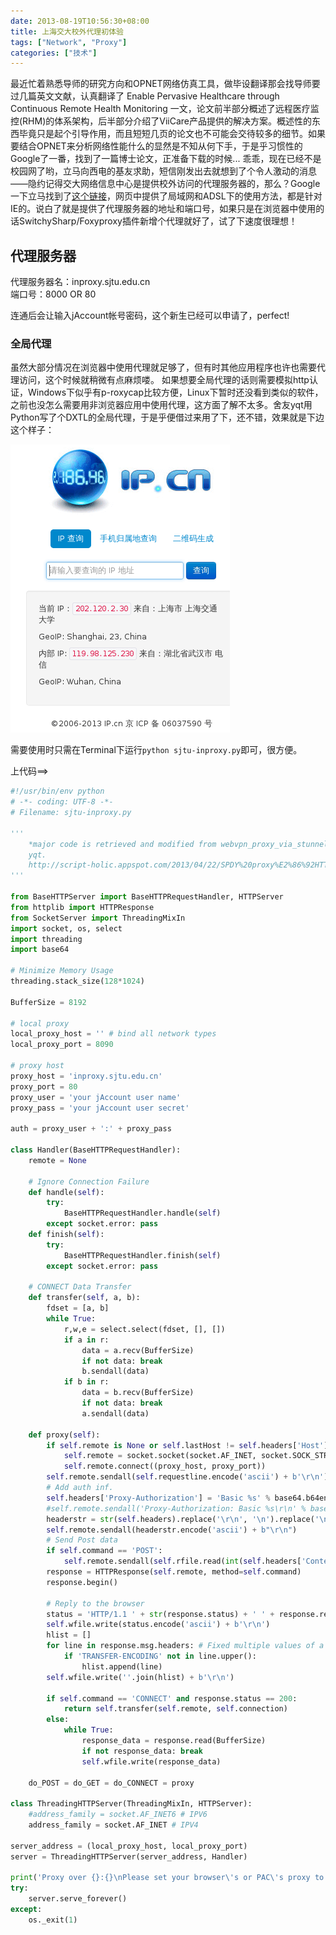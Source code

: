 ```yaml
---
date: 2013-08-19T10:56:30+08:00
title: 上海交大校外代理初体验
tags: ["Network", "Proxy"]
categories: ["技术"]
---
```


最近忙着熟悉导师的研究方向和OPNET网络仿真工具，做毕设翻译那会找导师要过几篇英文文献，认真翻译了 Enable Pervasive Healthcare through Continuous Remote Health Monitoring 一文，论文前半部分概述了远程医疗监控(RHM)的体系架构，后半部分介绍了ViiCare产品提供的解决方案。概述性的东西毕竟只是起个引导作用，而且短短几页的论文也不可能会交待较多的细节。如果要结合OPNET来分析网络性能什么的显然是不知从何下手，于是乎习惯性的Google了一番，找到了一篇博士论文，正准备下载的时候... 乖乖，现在已经不是校园网了哟，立马向西电的基友求助，短信刚发出去就想到了个令人激动的消息——隐约记得交大网络信息中心是提供校外访问的代理服务器的，那么？Google一下立马找到了[这个链接](http://www.lib.sjtu.edu.cn/list.do?articleType_id=45&type=63)，网页中提供了局域网和ADSL下的使用方法，都是针对IE的。说白了就是提供了代理服务器的地址和端口号，如果只是在浏览器中使用的话SwitchySharp/Foxyproxy插件新增个代理就好了，试了下速度很理想！

代理服务器
---------
代理服务器名：inproxy.sjtu.edu.cn  
端口号：8000 OR 80  

连通后会让输入jAccount帐号密码，这个新生已经可以申请了，perfect!

### 全局代理  
虽然大部分情况在浏览器中使用代理就足够了，但有时其他应用程序也许也需要代理访问，这个时候就稍微有点麻烦喽。
如果想要全局代理的话则需要模拟http认证，Windows下似乎有p-roxycap比较方便，Linux下暂时还没看到类似的软件，之前也没怎么需要用非浏览器应用中使用代理，这方面了解不太多。舍友yqt用Python写了个DXTL的全局代理，于是乎便借过来用了下，还不错，效果就是下边这个样子：  

![sjtu-inroxy](/pictures/misc/inproxy-sjtu.png)   

需要使用时只需在Terminal下运行`python sjtu-inproxy.py`即可，很方便。   

上代码==>  

```python
#!/usr/bin/env python
# -*- coding: UTF-8 -*-
# Filename: sjtu-inproxy.py

'''
    *major code is retrieved and modified from webvpn_proxy_via_stunnel.py by
    yqt.  
    http://script-holic.appspot.com/2013/04/22/SPDY%20proxy%E2%86%92HTTP%E4%BB%A3%E7%90%86/%E5%85%A8%E5%B1%80%E4%BB%A3%E7%90%86
'''

from BaseHTTPServer import BaseHTTPRequestHandler, HTTPServer
from httplib import HTTPResponse
from SocketServer import ThreadingMixIn
import socket, os, select
import threading
import base64

# Minimize Memory Usage
threading.stack_size(128*1024)

BufferSize = 8192

# local proxy
local_proxy_host = '' # bind all network types
local_proxy_port = 8090

# proxy host
proxy_host = 'inproxy.sjtu.edu.cn'
proxy_port = 80
proxy_user = 'your jAccount user name'
proxy_pass = 'your jAccount user secret'

auth = proxy_user + ':' + proxy_pass

class Handler(BaseHTTPRequestHandler):
    remote = None
    
    # Ignore Connection Failure
    def handle(self):
        try:
            BaseHTTPRequestHandler.handle(self)
        except socket.error: pass
    def finish(self):
        try:
            BaseHTTPRequestHandler.finish(self)
        except socket.error: pass
    
    # CONNECT Data Transfer
    def transfer(self, a, b):
        fdset = [a, b]
        while True:
            r,w,e = select.select(fdset, [], [])
            if a in r:
                data = a.recv(BufferSize)
                if not data: break
                b.sendall(data)
            if b in r:
                data = b.recv(BufferSize)
                if not data: break
                a.sendall(data)
    
    def proxy(self):
        if self.remote is None or self.lastHost != self.headers['Host']:
            self.remote = socket.socket(socket.AF_INET, socket.SOCK_STREAM)
            self.remote.connect((proxy_host, proxy_port))
        self.remote.sendall(self.requestline.encode('ascii') + b'\r\n')
        # Add auth inf.
        self.headers['Proxy-Authorization'] = 'Basic %s' % base64.b64encode(auth)
        #self.remote.sendall('Proxy-Authorization: Basic %s\r\n' % base64.b64encode(auth))
        headerstr = str(self.headers).replace('\r\n', '\n').replace('\n', '\r\n')
        self.remote.sendall(headerstr.encode('ascii') + b"\r\n")
        # Send Post data
        if self.command == 'POST':
            self.remote.sendall(self.rfile.read(int(self.headers['Content-Length'])))
        response = HTTPResponse(self.remote, method=self.command)
        response.begin()
        
        # Reply to the browser
        status = 'HTTP/1.1 ' + str(response.status) + ' ' + response.reason
        self.wfile.write(status.encode('ascii') + b'\r\n')
        hlist = []
        for line in response.msg.headers: # Fixed multiple values of a same name
            if 'TRANSFER-ENCODING' not in line.upper():
                hlist.append(line)
        self.wfile.write(''.join(hlist) + b'\r\n')
        
        if self.command == 'CONNECT' and response.status == 200:
            return self.transfer(self.remote, self.connection)
        else:
            while True:
                response_data = response.read(BufferSize)
                if not response_data: break
                self.wfile.write(response_data)
    
    do_POST = do_GET = do_CONNECT = proxy

class ThreadingHTTPServer(ThreadingMixIn, HTTPServer): 
    #address_family = socket.AF_INET6 # IPV6
    address_family = socket.AF_INET # IPV4

server_address = (local_proxy_host, local_proxy_port)
server = ThreadingHTTPServer(server_address, Handler)

print('Proxy over {}:{}\nPlease set your browser\'s or PAC\'s proxy to {}'.format(proxy_host, proxy_port, server_address))
try:
    server.serve_forever()
except:
    os._exit(1)
```
